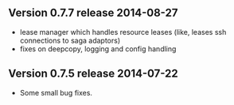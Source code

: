 Version 0.7.7 release                                      2014-08-27
---------------------------------------------------------------------

* lease manager which handles resource leases (like, leases ssh connections to saga adaptors)
* fixes on deepcopy, logging and config handling 


Version 0.7.5 release                                      2014-07-22
---------------------------------------------------------------------

* Some small bug fixes.

